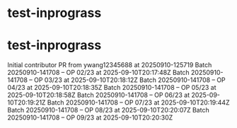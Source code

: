 # test-inprograss
# test-inprograss
Initial contributor PR from ywang12345688 at 20250910-125719
Batch 20250910-141708 – OP 02/23 at 2025-09-10T20:17:48Z
Batch 20250910-141708 – OP 03/23 at 2025-09-10T20:18:12Z
Batch 20250910-141708 – OP 04/23 at 2025-09-10T20:18:35Z
Batch 20250910-141708 – OP 05/23 at 2025-09-10T20:18:58Z
Batch 20250910-141708 – OP 06/23 at 2025-09-10T20:19:21Z
Batch 20250910-141708 – OP 07/23 at 2025-09-10T20:19:44Z
Batch 20250910-141708 – OP 08/23 at 2025-09-10T20:20:07Z
Batch 20250910-141708 – OP 09/23 at 2025-09-10T20:20:30Z
